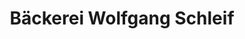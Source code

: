 ---
title: "Bäckerei Wolfgang Schleif"
url: /callenberg/baeckerei-wolfgang-schleif/
shop: Bäckerei
---